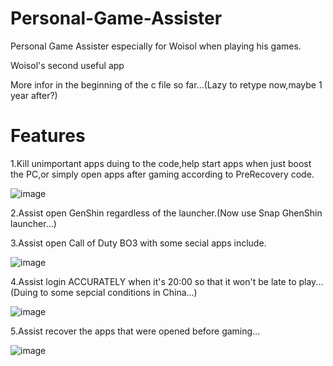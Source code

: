 # Personal-Game-Assister

Personal Game Assister especially for Woisol when playing his games.

Woisol's second useful app

More infor in the beginning of the c file so far...(Lazy to retype now,maybe 1 year after?)

# Features

1.Kill unimportant apps duing to the code,help start apps when just boost the PC,or simply open apps after gaming according to PreRecovery code.

![image](https://user-images.githubusercontent.com/98932303/185795550-b768f85c-8a04-46ff-8e69-5161c6989c1b.png)

2.Assist open GenShin regardless of the launcher.(Now use Snap GhenShin launcher...)

3.Assist open Call of Duty BO3 with some secial apps include.

![image](https://user-images.githubusercontent.com/98932303/185795583-d00c7160-48c5-47b3-b32a-50c44199256f.png)

4.Assist login ACCURATELY when it's 20:00 so that it won't be late to play...(Duing to some sepcial conditions in China...)

![image](https://user-images.githubusercontent.com/98932303/185795637-36cf856d-5ca1-4940-b3c9-7f8a1f6a9df3.png)

5.Assist recover the apps that were opened before gaming...

![image](https://user-images.githubusercontent.com/98932303/185795606-d578e152-426d-458e-8e10-d12023ad5d12.png)
